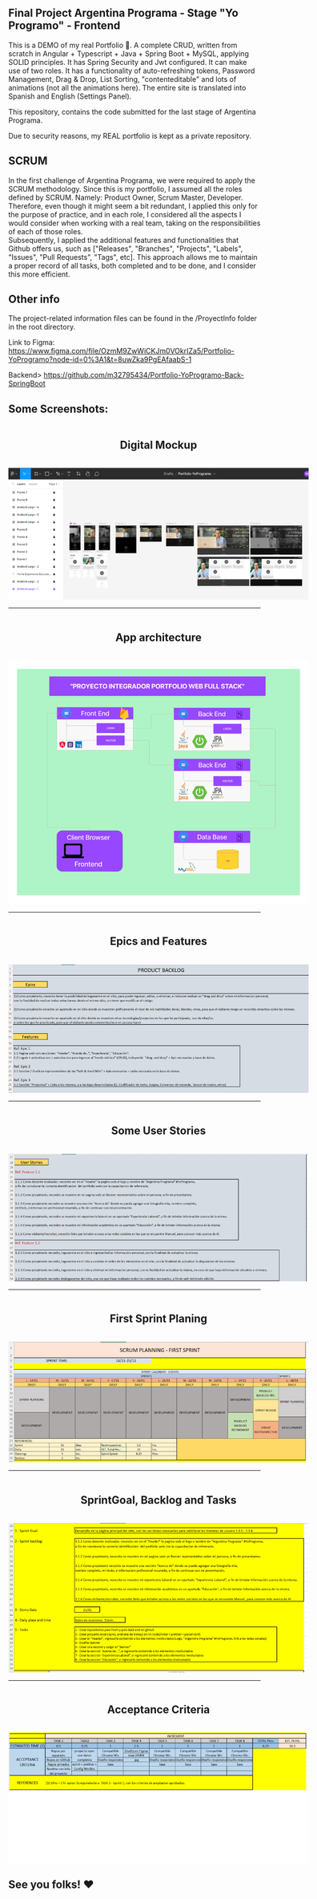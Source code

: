 ## Final Project Argentina Programa - Stage "Yo Programo" - Frontend

This is a DEMO of my real Portfolio 💼. A complete CRUD, written from scratch in Angular + Typescript + Java + Spring Boot + MySQL, applying SOLID principles. It has Spring Security and Jwt configured. It can make use of two roles. It has a functionality of auto-refreshing tokens, Password Management, Drag & Drop, List Sorting, "contenteditable" and lots of animations (not all the animations here). The entire site is translated into Spanish and English (Settings Panel).

This repository, contains the code submitted for the last stage of Argentina Programa.

Due to security reasons, my REAL portfolio is kept as a private repository.

## SCRUM
In the first challenge of Argentina Programa, we were required to apply the SCRUM methodology. Since this is my portfolio, I assumed all the roles defined by SCRUM. Namely: Product Owner, Scrum Master, Developer. Therefore, even though it might seem a bit redundant, I applied this only for the purpose of practice, and in each role, I considered all the aspects I would consider when working with a real team, taking on the responsibilities of each of those roles.<br>
Subsequently, I applied the additional features and functionalities that Github offers us, such as ["Releases", "Branches", "Projects", "Labels", "Issues", "Pull Requests", "Tags", etc]. This approach allows me to maintain a proper record of all tasks, both completed and to be done, and I consider this more efficient.

## Other info

The project-related information files can be found in the /ProyectInfo folder in the root directory.

Link to Figma: https://www.figma.com/file/OzmM9ZwWiCKJm0VOkrIZa5/Portfolio-YoProgramo?node-id=0%3A1&t=8uwZka9PgEAfaabS-1

Backend> https://github.com/m32795434/Portfolio-YoProgramo-Back-SpringBoot

## Some Screenshots:

<div style="display:grid;align-items:center; justify-items:center;gap:1rem;">
<h2 style="text-align:center;">Digital Mockup</h2>
<img src="./ProjectInfo/img/figmaSnapshot.png" alt="Figma - Digital Mockup" style="max-width:600px; height:auto;">
</div>

<hr style="margin:1rem 0;">

<div style="display:grid;align-items:center; justify-items:center;gap:1rem;">
<h2 style="text-align:center;">App architecture</h2>
<img src="./ProjectInfo/img/YoProgramo-PortfolioWeb-Arquitectura-Manuel-Bravard.png" alt="App architecture" style="max-width:600px; height:auto;">
</div>

<hr style="margin:1rem 0;">

<div style="display:grid;align-items:center; justify-items:center;gap:1rem;">
<h2 style="text-align:center;">Epics and Features</h2>
<img src="./ProjectInfo/img/Epics-Features.png" alt="Epics and Features" style="max-width:600px; height:auto;">
</div>

<hr style="margin:1rem 0;">

<div style="display:grid;align-items:center; justify-items:center;gap:1rem;">
<h2 style="text-align:center;">Some User Stories</h2>
<img src="./ProjectInfo/img/Some-User-Stories.png" alt="User Stories" style="max-width:600px; height:auto;">
</div>

<hr style="margin:1rem 0;">

<div style="display:grid;align-items:center; justify-items:center;gap:1rem;">
<h2 style="text-align:center;">First Sprint Planing</h2>
<img src="./ProjectInfo/img/First-Sprint-Planing.png" alt="First Sprint Planing" style="max-width:600px; height:auto;">
</div>

<hr style="margin:1rem 0;">

<div style="display:grid;align-items:center; justify-items:center;gap:1rem;">
<h2 style="text-align:center;">SprintGoal, Backlog and Tasks</h2>
<img src="./ProjectInfo/img/SprintGoal-Backlog-Tasks.png" alt="SprintGoal Backlog and Tasks" style="max-width:600px; height:auto;">
</div>

<hr style="margin:1rem 0;">

<div style="display:grid;align-items:center; justify-items:center;gap:1rem;">
<h2 style="text-align:center;">Acceptance Criteria</h2>
<img src="./ProjectInfo/img/Acceptance-Criteria.png" alt="Acceptance Criteria" style="max-width:600px; height:auto;">
</div>

## See you folks! ♥️
